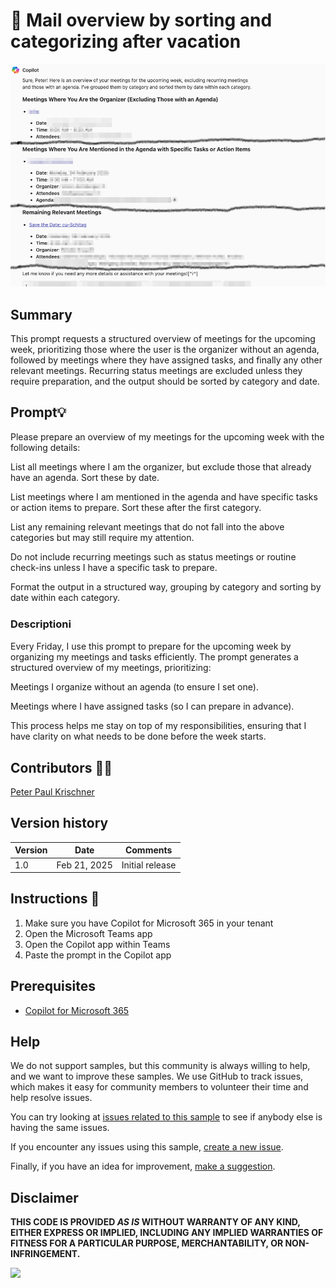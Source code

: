 # 🚀 Mail overview by sorting and categorizing after vacation

![Sort emails by priority](./assets/demo.png)


## Summary

This prompt requests a structured overview of meetings for the upcoming week, prioritizing those where the user is the organizer without an agenda, followed by meetings where they have assigned tasks, and finally any other relevant meetings. Recurring status meetings are excluded unless they require preparation, and the output should be sorted by category and date.

## Prompt💡

Please prepare an overview of my meetings for the upcoming week with the following details:

List all meetings where I am the organizer, but exclude those that already have an agenda. Sort these by date.

List meetings where I am mentioned in the agenda and have specific tasks or action items to prepare. Sort these after the first category.

List any remaining relevant meetings that do not fall into the above categories but may still require my attention.

Do not include recurring meetings such as status meetings or routine check-ins unless I have a specific task to prepare.

Format the output in a structured way, grouping by category and sorting by date within each category.


### Descriptionℹ️

Every Friday, I use this prompt to prepare for the upcoming week by organizing my meetings and tasks efficiently. The prompt generates a structured overview of my meetings, prioritizing:

Meetings I organize without an agenda (to ensure I set one).

Meetings where I have assigned tasks (so I can prepare in advance).

This process helps me stay on top of my responsibilities, ensuring that I have clarity on what needs to be done before the week starts.




## Contributors 👨‍💻

[Peter Paul Krischner](https://github.com/petkir)

## Version history

Version|Date|Comments
-------|----|--------
1.0|Feb 21, 2025|Initial release

## Instructions 📝

1. Make sure you have Copilot for Microsoft 365 in your tenant
2. Open the Microsoft Teams app
3. Open the Copilot app within Teams
4. Paste the prompt in the Copilot app


## Prerequisites

* [Copilot for Microsoft 365](https://developer.microsoft.com/microsoft-365/dev-program)

## Help

We do not support samples, but this community is always willing to help, and we want to improve these samples. We use GitHub to track issues, which makes it easy for  community members to volunteer their time and help resolve issues.

You can try looking at [issues related to this sample](https://github.com/pnp/copilot-prompts/issues?q=label%3A%22sample%3A%20YOUR-SAMPLE-NAME%22) to see if anybody else is having the same issues.

If you encounter any issues using this sample, [create a new issue](https://github.com/pnp/copilot-prompts/issues/new).

Finally, if you have an idea for improvement, [make a suggestion](https://github.com/pnp/copilot-prompts/issues/new).

## Disclaimer

**THIS CODE IS PROVIDED *AS IS* WITHOUT WARRANTY OF ANY KIND, EITHER EXPRESS OR IMPLIED, INCLUDING ANY IMPLIED WARRANTIES OF FITNESS FOR A PARTICULAR PURPOSE, MERCHANTABILITY, OR NON-INFRINGEMENT.**

![](https://m365-visitor-stats.azurewebsites.net/SamplesGallery/copilotprompts-m365-mail-overview-vacation)

